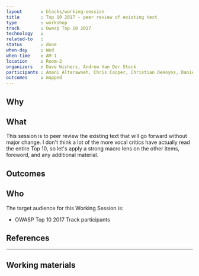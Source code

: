```yaml
---
layout       : blocks/working-session
title        : Top 10 2017 - peer review of existing text
type         : workshop
track        : Owasp Top 10 2017
technology   :
related-to   :
status       : done
when-day     : Wed
when-time    : AM-1
location     : Room-2
organizers   : Dave Wichers, Andrew Van Der Stock
participants : Amani Altarawneh, Chris Cooper, Christian DeHoyos, Daniel Miessler, Erez Yalon, Jason Li, Jonas vanalderweireldt, Kevin Greene, Sandor Lenart, Tiffany Long, Torsten Gigler, Josh Grossman
outcomes     : mapped
---
```


## Why


## What

This session is to peer review the existing text that will go forward without major change. I don't think a lot of the more vocal critics have actually read the entire Top 10, so let's apply a strong macro lens on the other items, foreword, and any additional material.

## Outcomes



## Who

The target audience for this Working Session is:

 - OWASP Top 10 2017 Track participants

## References

---

## Working materials

